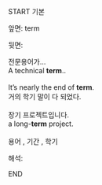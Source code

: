 START
기본

앞면:
term


뒷면:
<div><div>전문용어가...</div></div><div><div>A technical <strong>term</strong>..<br><br></div></div><div>It’s nearly the end of <strong>term</strong>.</div><div><div>거의 학기 말이 다 되었다.<br><br><div><div>장기 프로젝트입니다.</div></div><div><div>a long-<strong>term</strong> project. </div></div><br></div></div>용어 , 기간 , 학기<br>


해석:

END